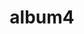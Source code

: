 ---
title: album4
layout: album
photos:
    - peter-clarkson-781897-unsplash.jpg
    - rawpixel-777267-unsplash.jpg
    - serge-kutuzov-606904-unsplash.jpg
    - steve-johnson-775369-unsplash.jpg
permalink: /albums/album4/
---
